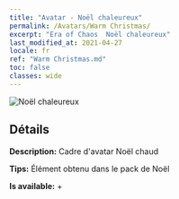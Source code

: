 ```yaml
---
title: "Avatar - Noël chaleureux"
permalink: /Avatars/Warm Christmas/
excerpt: "Era of Chaos  Noël chaleureux"
last_modified_at: 2021-04-27
locale: fr
ref: "Warm Christmas.md"
toc: false
classes: wide
---
```

 ![Noël chaleureux](/images/a/avatarFrame_47.png)

## Détails

 **Description:** Cadre d'avatar Noël chaud 

 **Tips:** Élément obtenu dans le pack de Noël 

 **Is available:**  + 

